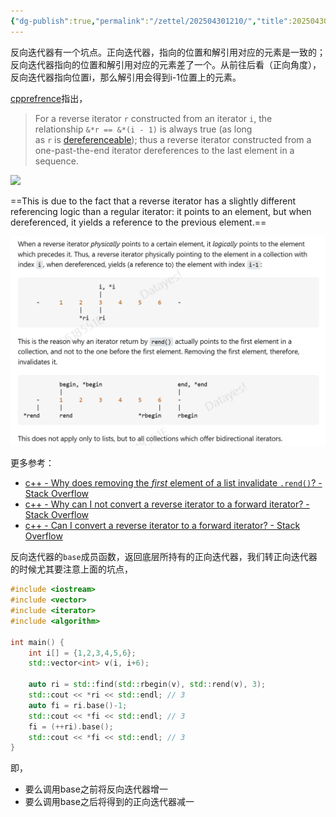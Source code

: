 ```yaml
---
{"dg-publish":true,"permalink":"/zettel/202504301210/","title":202504301210,"tags":["iterator","reverse_iterator"]}
---
```


反向迭代器有一个坑点。正向迭代器，指向的位置和解引用对应的元素是一致的；反向迭代器指向的位置和解引用对应的元素差了一个。从前往后看（正向角度），反向迭代器指向位置i，那么解引用会得到i-1位置上的元素。

[cpprefrence](https://en.cppreference.com/w/cpp/iterator/reverse_iterator)指出，

> For a reverse iterator `r` constructed from an iterator `i`, the relationship `&*r == &*(i - 1)` is always true (as long as `r` is [dereferenceable](https://en.cppreference.com/w/cpp/iterator#Dereferenceability_and_validity "cpp/iterator")); thus a reverse iterator constructed from a one-past-the-end iterator dereferences to the last element in a sequence.

![](https://upload.cppreference.com/mwiki/images/3/39/range-rbegin-rend.svg)


==This is due to the fact that a reverse iterator has a slightly different referencing logic than a regular iterator: it points to an element, but when dereferenced, it yields a reference to the previous element.==

![](/img/user/assets/image-20250430.121816.913.png)

更多参考：

- [c++ - Why does removing the _first_ element of a list invalidate `.rend()`? - Stack Overflow](https://stackoverflow.com/questions/14760134/why-does-removing-the-first-element-of-a-list-invalidate-rend/14760316#14760316)
- [c++ - Why can I not convert a reverse iterator to a forward iterator? - Stack Overflow](https://stackoverflow.com/questions/4407985/why-can-i-not-convert-a-reverse-iterator-to-a-forward-iterator/4408182)
- [c++ - Can I convert a reverse iterator to a forward iterator? - Stack Overflow](https://stackoverflow.com/questions/2037867/can-i-convert-a-reverse-iterator-to-a-forward-iterator)

反向迭代器的`base`成员函数，返回底层所持有的正向迭代器，我们转正向迭代器的时候尤其要注意上面的坑点，

```cpp
#include <iostream>
#include <vector>
#include <iterator>
#include <algorithm>

int main() { 
    int i[] = {1,2,3,4,5,6};
    std::vector<int> v(i, i+6);

    auto ri = std::find(std::rbegin(v), std::rend(v), 3);
    std::cout << *ri << std::endl; // 3
    auto fi = ri.base()-1;
    std::cout << *fi << std::endl; // 3
    fi = (++ri).base();
    std::cout << *fi << std::endl; // 3
}
```

即，

- 要么调用base之前将反向迭代器增一
- 要么调用base之后将得到的正向迭代器减一